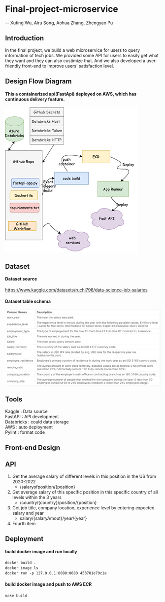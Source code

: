 # Final-project-microservice
  -- Xuting Wu, Airu Song, Aohua Zhang, Zhengyao Pu

## Introduction
In the final project, we build a web microservice for users to query information of tech jobs. We provided some API for users to easily get what they want and they can also custimize that. And we also developed a user-friendly front-end to improve users' satisfaction level.

## Design Flow Diagram
#### This a containerized api(FastApi) deployed on AWS, which has continuous delivery feature.

![Figure](https://github.com/nogibjj/final-project-microservice-group/blob/main/picture.drawio.png)

## Dataset
#### Dataset source
https://www.kaggle.com/datasets/ruchi798/data-science-job-salaries

#### Dataset table schema
![Figure](https://github.com/nogibjj/final-project-microservice-group/blob/main/data.png)

## Tools
Kaggle : Data source <br>
FastAPI : API development <br>
Databricks : could data storage <br>
AWS : auto deployment <br>
Pylint : format code

## Front-end Design


## API
1. Get the average salary of different levels in this position in the US from 2020-2022
    - /salaryofposition/{position}
2. Get average salary of this specific position in this specific country of all levels within the 3 years
    - /country/{country}/position/{position}
3. Get job title, company location, experience level by entering expected salary and year
    - salary/{salaryAmout}/year/{year}
4. Fourth item


## Deployment

#### build docker image and run locally

```docker build .```  
```docker image ls```  
```docker run -p 127.0.0.1:8080:8080 453781e79c1a```  
#### build docker image and push to AWS ECR

```make build```
